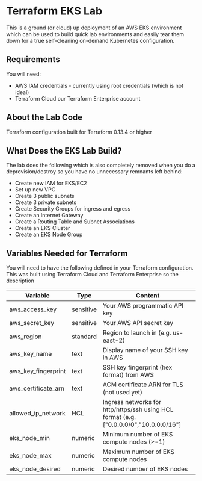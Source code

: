 # Terraform EKS Lab

This is a ground (or cloud) up deployment of an AWS EKS environment which can be used to build quick lab environments and easily tear them down for a true self-cleaning on-demand Kubernetes configuration.

## Requirements

You will need:
* AWS IAM credentials - currently using root credentials (which is not ideal)
* Terraform Cloud our Terraform Enterprise account


## About the Lab Code

Terraform configuration built for Terraform 0.13.4 or higher

## What Does the EKS Lab Build?

The lab does the following which is also completely removed when you do a deprovision/destroy so you have no unnecessary remnants left behind:

* Create new IAM for EKS/EC2
* Set up new VPC
* Create 3 public subnets
* Create 3 private subnets
* Create Security Groups for ingress and egress
* Create an Internet Gateway
* Create a Routing Table and Subnet Associations
* Create an EKS Cluster
* Create an EKS Node Group

## Variables Needed for Terraform

You will need to have the following defined in your Terraform configuration. This was built using Terraform Cloud and Terraform Enterprise so the description 

| Variable  | Type | Content |
| ------------- | ------------- | ------------- |
| aws_access_key | sensitive | Your AWS programmatic API key |
| aws_secret_key | sensitive | Your AWS API secret key |
| aws_region | standard | Region to launch in (e.g. us-east-2) |
| aws_key_name | text | Display name of your SSH key in AWS |
| aws_key_fingerprint | text | SSH key fingerprint (hex format) from AWS |
| aws_certificate_arn | text | ACM certificate ARN for TLS (not used yet) |
| allowed_ip_network | HCL | Ingress networks for http/https/ssh using HCL format (e.g. ["0.0.0.0/0","10.0.0.0/16"] |
| eks_node_min | numeric | Minimum number of EKS compute nodes (>=1) |
| eks_node_max | numeric | Maximum number of EKS compute nodes |
| eks_node_desired | numeric | Desired number of EKS nodes |
